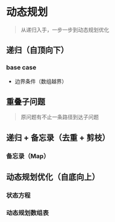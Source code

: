 # 动态规划

> 从递归入手，一步一步到动态规划优化

## 递归（自顶向下）

### base case

- 边界条件（数组越界）

## 重叠子问题

> 原问题有不止一条路径到达子问题

## 递归 + 备忘录（去重 + 剪枝）

### 备忘录（Map）

## 动态规划优化（自底向上）

### 状态方程

### 动态规划数组表